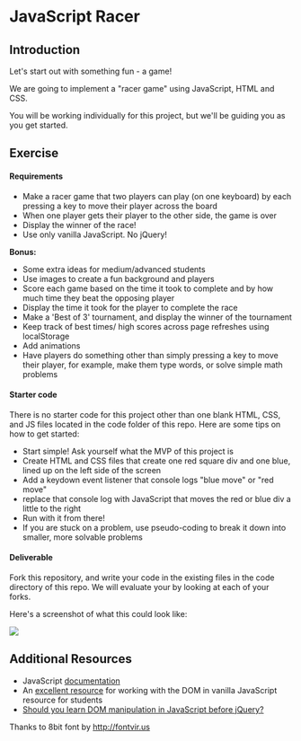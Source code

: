 <!-- ---
title: JavaScript Racer
type: lab
duration: "Weekend"
creator:
    name: Alex White
    city: SF
competencies: JavaScript, DOM manipulation, CSS, HTML
--- -->

# JavaScript Racer

## Introduction

Let's start out with something fun - a game!

We are going to implement a "racer game" using JavaScript, HTML and CSS.

You will be working individually for this project, but we'll be guiding you as you get started.


## Exercise

#### Requirements

- Make a racer game that two players can play (on one keyboard) by each pressing a key to move their player across the board
- When one player gets their player to the other side, the game is over
- Display the winner of the race!
- Use only vanilla JavaScript. No jQuery!

**Bonus:**
- Some extra ideas for medium/advanced students
- Use images to create a fun background and players
- Score each game based on the time it took to complete and by how much time they beat the opposing player
- Display the time it took for the player to complete the race
- Make a 'Best of 3' tournament, and display the winner of the tournament
- Keep track of best times/ high scores across page refreshes using localStorage
- Add animations
- Have players do something other than simply pressing a key to move their player, for example, make them type words, or solve simple math problems

#### Starter code

There is no starter code for this project other than one blank HTML, CSS, and JS files located in the code folder of this repo. Here are some tips on how to get started:
- Start simple! Ask yourself what the MVP of this project is
- Create HTML and CSS files that create one red square div and one blue, lined up on the left side of the screen
- Add a keydown event listener that console logs "blue move" or "red move"
- replace that console log with JavaScript that moves the red or blue div a little to the right
- Run with it from there!
- If you are stuck on a problem, use pseudo-coding to break it down into smaller, more solvable problems

#### Deliverable

Fork this repository, and write your code in the existing files in the code directory of this repo. We will evaluate your by looking at each of your forks.

Here's a screenshot of what this could look like:

![](chicken.png)

## Additional Resources
- JavaScript [documentation](https://developer.mozilla.org/en-US/docs/Web/JavaScript)
- An [excellent resource](https://developer.mozilla.org/en-US/docs/Web/Events) for working with the DOM in vanilla JavaScript resource for students
- [Should you learn DOM manipulation in JavaScript before jQuery?](https://www.reddit.com/r/javascript/comments/3hpm1v/should_i_learn_dom_manipulation_with_raw/)


Thanks to 8bit font by http://fontvir.us
